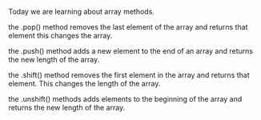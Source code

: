 Today we are learning about array methods.

the .pop() method removes the last element of the array and returns that element
this changes the array.

the .push() method adds a new element to the end of an array and returns the new
length of the array.

the .shift() method removes the first element in the array and returns that
element. This changes the length of the array.

the .unshift() methods adds elements to the beginning of the array and returns
the new length of the array. 

